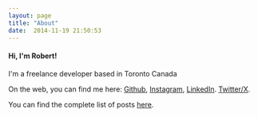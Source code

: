 ```yaml
---
layout: page
title: "About"
date:  2014-11-19 21:50:53
---
```


#### Hi, I'm Robert!

I'm a freelance developer based in Toronto Canada

On the web, you can find me here:
[Github](http://github.com/aquaflamingo),
[Instagram](https://www.instagram.com/robertsimoesmusic),
[LinkedIn](https://www.linkedin.com/in/robertsmz).
[Twitter/X](https://www.twitter.com/robert_x_world).

You can find the complete list of posts [here](/).
